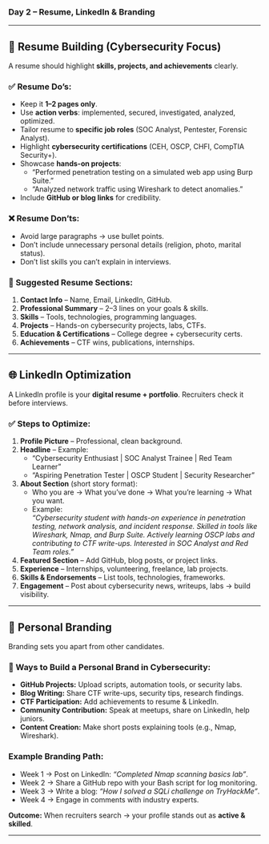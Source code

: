 ### **Day 2 – Resume, LinkedIn & Branding**

---

## 📝 Resume Building (Cybersecurity Focus)
A resume should highlight **skills, projects, and achievements** clearly.  

### ✅ Resume Do’s:
- Keep it **1–2 pages only**.  
- Use **action verbs**: implemented, secured, investigated, analyzed, optimized.  
- Tailor resume to **specific job roles** (SOC Analyst, Pentester, Forensic Analyst).  
- Highlight **cybersecurity certifications** (CEH, OSCP, CHFI, CompTIA Security+).  
- Showcase **hands-on projects**:
  - “Performed penetration testing on a simulated web app using Burp Suite.”  
  - “Analyzed network traffic using Wireshark to detect anomalies.”  
- Include **GitHub or blog links** for credibility.  

### ❌ Resume Don’ts:
- Avoid large paragraphs → use bullet points.  
- Don’t include unnecessary personal details (religion, photo, marital status).  
- Don’t list skills you can’t explain in interviews.  

### 📂 Suggested Resume Sections:
1. **Contact Info** – Name, Email, LinkedIn, GitHub.  
2. **Professional Summary** – 2–3 lines on your goals & skills.  
3. **Skills** – Tools, technologies, programming languages.  
4. **Projects** – Hands-on cybersecurity projects, labs, CTFs.  
5. **Education & Certifications** – College degree + cybersecurity certs.  
6. **Achievements** – CTF wins, publications, internships.  

---

## 🌐 LinkedIn Optimization
A LinkedIn profile is your **digital resume + portfolio**. Recruiters check it before interviews.  

### ✅ Steps to Optimize:
1. **Profile Picture** – Professional, clean background.  
2. **Headline** – Example:  
   - “Cybersecurity Enthusiast | SOC Analyst Trainee | Red Team Learner”  
   - “Aspiring Penetration Tester | OSCP Student | Security Researcher”  
3. **About Section** (short story format):  
   - Who you are → What you’ve done → What you’re learning → What you want.  
   - Example:  
     *“Cybersecurity student with hands-on experience in penetration testing, network analysis, and incident response. Skilled in tools like Wireshark, Nmap, and Burp Suite. Actively learning OSCP labs and contributing to CTF write-ups. Interested in SOC Analyst and Red Team roles.”*  
4. **Featured Section** – Add GitHub, blog posts, or project links.  
5. **Experience** – Internships, volunteering, freelance, lab projects.  
6. **Skills & Endorsements** – List tools, technologies, frameworks.  
7. **Engagement** – Post about cybersecurity news, writeups, labs → build visibility.  

---

## 🚀 Personal Branding
Branding sets you apart from other candidates.  

### 🔑 Ways to Build a Personal Brand in Cybersecurity:
- **GitHub Projects:** Upload scripts, automation tools, or security labs.  
- **Blog Writing:** Share CTF write-ups, security tips, research findings.  
- **CTF Participation:** Add achievements to resume & LinkedIn.  
- **Community Contribution:** Speak at meetups, share on LinkedIn, help juniors.  
- **Content Creation:** Make short posts explaining tools (e.g., Nmap, Wireshark).  

### Example Branding Path:
- Week 1 → Post on LinkedIn: *“Completed Nmap scanning basics lab”*.  
- Week 2 → Share a GitHub repo with your Bash script for log monitoring.  
- Week 3 → Write a blog: *“How I solved a SQLi challenge on TryHackMe”*.  
- Week 4 → Engage in comments with industry experts.  

**Outcome:** When recruiters search → your profile stands out as **active & skilled**.  

---
